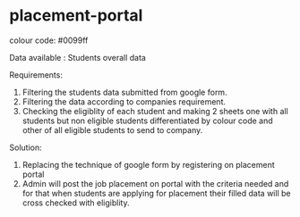 # placement-portal
colour code: #0099ff

Data available :  Students overall data 

Requirements: 

1. Filtering the students data submitted from google form.
2. Filtering the data according to companies requirement.
3. Checking the eligiblity of each student and making 2 sheets one with all students but non eligible students differentiated by colour code and other of all eligible students to send to company.

Solution:
1. Replacing the technique of google form by registering on placement portal
2. Admin will post the job placement on portal with the criteria needed and for that when students are applying for placement their filled data will be cross checked with eligiblity.

